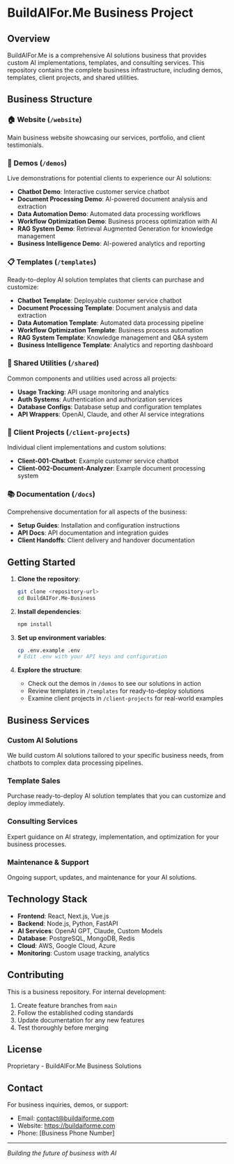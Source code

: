 # BuildAIFor.Me Business Project

## Overview
BuildAIFor.Me is a comprehensive AI solutions business that provides custom AI implementations, templates, and consulting services. This repository contains the complete business infrastructure, including demos, templates, client projects, and shared utilities.

## Business Structure

### 🏠 Website (`/website`)
Main business website showcasing our services, portfolio, and client testimonials.

### 🎯 Demos (`/demos`)
Live demonstrations for potential clients to experience our AI solutions:
- **Chatbot Demo**: Interactive customer service chatbot
- **Document Processing Demo**: AI-powered document analysis and extraction
- **Data Automation Demo**: Automated data processing workflows
- **Workflow Optimization Demo**: Business process optimization with AI
- **RAG System Demo**: Retrieval Augmented Generation for knowledge management
- **Business Intelligence Demo**: AI-powered analytics and reporting

### 📋 Templates (`/templates`)
Ready-to-deploy AI solution templates that clients can purchase and customize:
- **Chatbot Template**: Deployable customer service chatbot
- **Document Processing Template**: Document analysis and data extraction
- **Data Automation Template**: Automated data processing pipeline
- **Workflow Optimization Template**: Business process automation
- **RAG System Template**: Knowledge management and Q&A system
- **Business Intelligence Template**: Analytics and reporting dashboard

### 🔧 Shared Utilities (`/shared`)
Common components and utilities used across all projects:
- **Usage Tracking**: API usage monitoring and analytics
- **Auth Systems**: Authentication and authorization services
- **Database Configs**: Database setup and configuration templates
- **API Wrappers**: OpenAI, Claude, and other AI service integrations

### 👥 Client Projects (`/client-projects`)
Individual client implementations and custom solutions:
- **Client-001-Chatbot**: Example customer service chatbot
- **Client-002-Document-Analyzer**: Example document processing system

### 📚 Documentation (`/docs`)
Comprehensive documentation for all aspects of the business:
- **Setup Guides**: Installation and configuration instructions
- **API Docs**: API documentation and integration guides
- **Client Handoffs**: Client delivery and handover documentation

## Getting Started

1. **Clone the repository**:
   ```bash
   git clone <repository-url>
   cd BuildAIFor.Me-Business
   ```

2. **Install dependencies**:
   ```bash
   npm install
   ```

3. **Set up environment variables**:
   ```bash
   cp .env.example .env
   # Edit .env with your API keys and configuration
   ```

4. **Explore the structure**:
   - Check out the demos in `/demos` to see our solutions in action
   - Review templates in `/templates` for ready-to-deploy solutions
   - Examine client projects in `/client-projects` for real-world examples

## Business Services

### Custom AI Solutions
We build custom AI solutions tailored to your specific business needs, from chatbots to complex data processing pipelines.

### Template Sales
Purchase ready-to-deploy AI solution templates that you can customize and deploy immediately.

### Consulting Services
Expert guidance on AI strategy, implementation, and optimization for your business processes.

### Maintenance & Support
Ongoing support, updates, and maintenance for your AI solutions.

## Technology Stack

- **Frontend**: React, Next.js, Vue.js
- **Backend**: Node.js, Python, FastAPI
- **AI Services**: OpenAI GPT, Claude, Custom Models
- **Database**: PostgreSQL, MongoDB, Redis
- **Cloud**: AWS, Google Cloud, Azure
- **Monitoring**: Custom usage tracking, analytics

## Contributing

This is a business repository. For internal development:
1. Create feature branches from `main`
2. Follow the established coding standards
3. Update documentation for any new features
4. Test thoroughly before merging

## License

Proprietary - BuildAIFor.Me Business Solutions

## Contact

For business inquiries, demos, or support:
- Email: contact@buildaiforme.com
- Website: https://buildaiforme.com
- Phone: [Business Phone Number]

---

*Building the future of business with AI*
